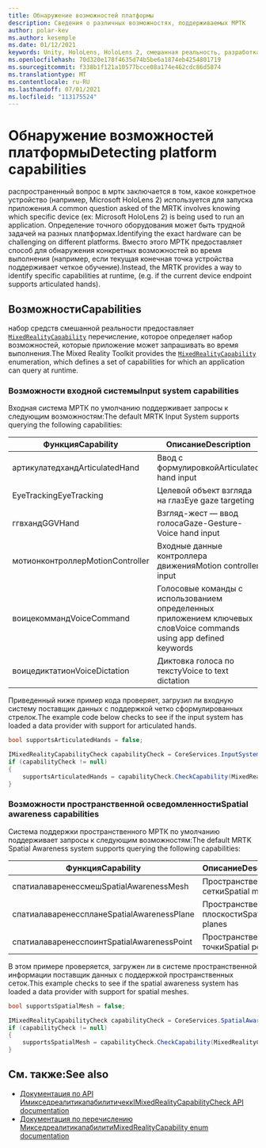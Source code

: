 ```yaml
---
title: Обнаружение возможностей платформы
description: Сведения о различных возможностях, поддерживаемых МРТК
author: polar-kev
ms.author: kesemple
ms.date: 01/12/2021
keywords: Unity, HoloLens, HoloLens 2, смешанная реальность, разработка, мртк, возможности
ms.openlocfilehash: 70d320e178f4635d74b5be6a1874eb4254801719
ms.sourcegitcommit: f338b1f121a10577bcce08a174e462cdc86d5874
ms.translationtype: MT
ms.contentlocale: ru-RU
ms.lasthandoff: 07/01/2021
ms.locfileid: "113175524"
---
```

# <a name="detecting-platform-capabilities"></a><span data-ttu-id="28464-104">Обнаружение возможностей платформы</span><span class="sxs-lookup"><span data-stu-id="28464-104">Detecting platform capabilities</span></span>

<span data-ttu-id="28464-105">распространенный вопрос в мртк заключается в том, какое конкретное устройство (например, Microsoft HoloLens 2) используется для запуска приложения.</span><span class="sxs-lookup"><span data-stu-id="28464-105">A common question asked of the MRTK involves knowing which specific device (ex: Microsoft HoloLens 2) is being used to run an application.</span></span> <span data-ttu-id="28464-106">Определение точного оборудования может быть трудной задачей на разных платформах.</span><span class="sxs-lookup"><span data-stu-id="28464-106">Identifying the exact hardware can be challenging on different platforms.</span></span> <span data-ttu-id="28464-107">Вместо этого МРТК предоставляет способ для обнаружения конкретных возможностей во время выполнения (например, если текущая конечная точка устройства поддерживает четкое обучение).</span><span class="sxs-lookup"><span data-stu-id="28464-107">Instead, the MRTK provides a way to identify specific capabilities at runtime, (e.g. if the current device endpoint supports articulated hands).</span></span>

## <a name="capabilities"></a><span data-ttu-id="28464-108">Возможности</span><span class="sxs-lookup"><span data-stu-id="28464-108">Capabilities</span></span>

<span data-ttu-id="28464-109">набор средств смешанной реальности предоставляет [`MixedRealityCapability`](xref:Microsoft.MixedReality.Toolkit.MixedRealityCapability) перечисление, которое определяет набор возможностей, которые приложение может запрашивать во время выполнения.</span><span class="sxs-lookup"><span data-stu-id="28464-109">The Mixed Reality Toolkit provides the [`MixedRealityCapability`](xref:Microsoft.MixedReality.Toolkit.MixedRealityCapability) enumeration, which defines a set of capabilities for which an application can query at runtime.</span></span>

### <a name="input-system-capabilities"></a><span data-ttu-id="28464-110">Возможности входной системы</span><span class="sxs-lookup"><span data-stu-id="28464-110">Input system capabilities</span></span>

<span data-ttu-id="28464-111">Входная система МРТК по умолчанию поддерживает запросы к следующим возможностям:</span><span class="sxs-lookup"><span data-stu-id="28464-111">The default MRTK Input System supports querying the following capabilities:</span></span>

| <span data-ttu-id="28464-112">Функция</span><span class="sxs-lookup"><span data-stu-id="28464-112">Capability</span></span> | <span data-ttu-id="28464-113">Описание</span><span class="sxs-lookup"><span data-stu-id="28464-113">Description</span></span> |
|---|---|
| <span data-ttu-id="28464-114">артикулатедханд</span><span class="sxs-lookup"><span data-stu-id="28464-114">ArticulatedHand</span></span> | <span data-ttu-id="28464-115">Ввод с формулировкой</span><span class="sxs-lookup"><span data-stu-id="28464-115">Articulated hand input</span></span> |
| <span data-ttu-id="28464-116">EyeTracking</span><span class="sxs-lookup"><span data-stu-id="28464-116">EyeTracking</span></span> | <span data-ttu-id="28464-117">Целевой объект взгляда на глаз</span><span class="sxs-lookup"><span data-stu-id="28464-117">Eye gaze targeting</span></span> |
| <span data-ttu-id="28464-118">ггвханд</span><span class="sxs-lookup"><span data-stu-id="28464-118">GGVHand</span></span> | <span data-ttu-id="28464-119">Взгляд-жест — ввод голоса</span><span class="sxs-lookup"><span data-stu-id="28464-119">Gaze-Gesture-Voice hand input</span></span> |
| <span data-ttu-id="28464-120">мотионконтроллер</span><span class="sxs-lookup"><span data-stu-id="28464-120">MotionController</span></span> | <span data-ttu-id="28464-121">Входные данные контроллера движения</span><span class="sxs-lookup"><span data-stu-id="28464-121">Motion controller input</span></span> |
| <span data-ttu-id="28464-122">воицекомманд</span><span class="sxs-lookup"><span data-stu-id="28464-122">VoiceCommand</span></span> | <span data-ttu-id="28464-123">Голосовые команды с использованием определенных приложением ключевых слов</span><span class="sxs-lookup"><span data-stu-id="28464-123">Voice commands using app defined keywords</span></span> |
| <span data-ttu-id="28464-124">воицедиктатион</span><span class="sxs-lookup"><span data-stu-id="28464-124">VoiceDictation</span></span> | <span data-ttu-id="28464-125">Диктовка голоса по тексту</span><span class="sxs-lookup"><span data-stu-id="28464-125">Voice to text dictation</span></span> |

<span data-ttu-id="28464-126">Приведенный ниже пример кода проверяет, загрузил ли входную систему поставщик данных с поддержкой четко сформулированных стрелок.</span><span class="sxs-lookup"><span data-stu-id="28464-126">The example code below checks to see if the input system has loaded a data provider with support for articulated hands.</span></span>

```c#
bool supportsArticulatedHands = false;

IMixedRealityCapabilityCheck capabilityCheck = CoreServices.InputSystem as IMixedRealityCapabilityCheck;
if (capabilityCheck != null)
{
    supportsArticulatedHands = capabilityCheck.CheckCapability(MixedRealityCapability.ArticulatedHand);
}
```

### <a name="spatial-awareness-capabilities"></a><span data-ttu-id="28464-127">Возможности пространственной осведомленности</span><span class="sxs-lookup"><span data-stu-id="28464-127">Spatial awareness capabilities</span></span>

<span data-ttu-id="28464-128">Система поддержки пространственного МРТК по умолчанию поддерживает запросы к следующим возможностям:</span><span class="sxs-lookup"><span data-stu-id="28464-128">The default MRTK Spatial Awareness system supports querying the following capabilities:</span></span>

| <span data-ttu-id="28464-129">Функция</span><span class="sxs-lookup"><span data-stu-id="28464-129">Capability</span></span> | <span data-ttu-id="28464-130">Описание</span><span class="sxs-lookup"><span data-stu-id="28464-130">Description</span></span> |
|---|---|
| <span data-ttu-id="28464-131">спатиалаваренессмеш</span><span class="sxs-lookup"><span data-stu-id="28464-131">SpatialAwarenessMesh</span></span> | <span data-ttu-id="28464-132">Пространственные сетки</span><span class="sxs-lookup"><span data-stu-id="28464-132">Spatial meshes</span></span> |
| <span data-ttu-id="28464-133">спатиалаваренессплане</span><span class="sxs-lookup"><span data-stu-id="28464-133">SpatialAwarenessPlane</span></span> | <span data-ttu-id="28464-134">Пространственные плоскости</span><span class="sxs-lookup"><span data-stu-id="28464-134">Spatial planes</span></span> |
| <span data-ttu-id="28464-135">спатиалаваренесспоинт</span><span class="sxs-lookup"><span data-stu-id="28464-135">SpatialAwarenessPoint</span></span> | <span data-ttu-id="28464-136">Пространственные точки</span><span class="sxs-lookup"><span data-stu-id="28464-136">Spatial points</span></span> |

<span data-ttu-id="28464-137">В этом примере проверяется, загружен ли в системе пространственной информации поставщик данных с поддержкой пространственных сеток.</span><span class="sxs-lookup"><span data-stu-id="28464-137">This example checks to see if the spatial awareness system has loaded a data provider with support for spatial meshes.</span></span>

```c#
bool supportsSpatialMesh = false;

IMixedRealityCapabilityCheck capabilityCheck = CoreServices.SpatialAwarenessSystem as IMixedRealityCapabilityCheck;
if (capabilityCheck != null)
{
    supportsSpatialMesh = capabilityCheck.CheckCapability(MixedRealityCapability.SpatialAwarenessMesh);
}
```

## <a name="see-also"></a><span data-ttu-id="28464-138">См. также:</span><span class="sxs-lookup"><span data-stu-id="28464-138">See also</span></span>

- [<span data-ttu-id="28464-139">Документация по API Имикседреалитикапабилитичекк</span><span class="sxs-lookup"><span data-stu-id="28464-139">IMixedRealityCapabilityCheck API documentation</span></span>](xref:Microsoft.MixedReality.Toolkit.IMixedRealityCapabilityCheck)
- [<span data-ttu-id="28464-140">Документация по перечислению Микседреалитикапабилити</span><span class="sxs-lookup"><span data-stu-id="28464-140">MixedRealityCapability enum documentation</span></span>](xref:Microsoft.MixedReality.Toolkit.MixedRealityCapability)
